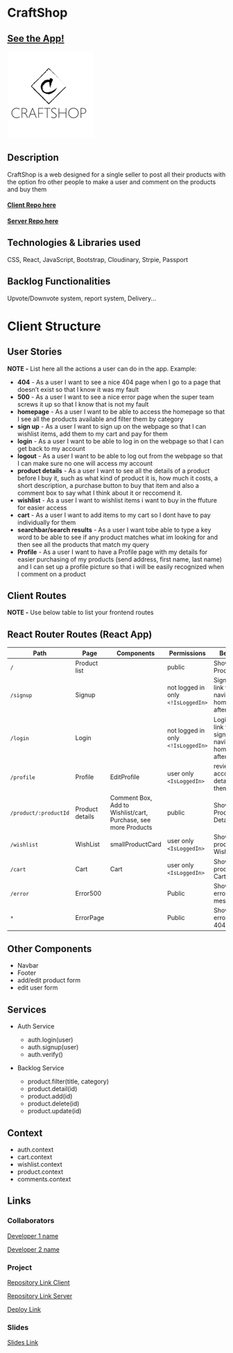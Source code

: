 # CraftShop

## [See the App!](https://craftshop-ih.netlify.app/)

![App Logo](./src//assets/images/logo.png)

## Description

CraftShop is a web designed for a single seller to post all their products with the option fro other people to make a user and comment on the products and buy them

#### [Client Repo here](https://github.com/r-ruizfer/CraftShop-frontend)

#### [Server Repo here](https://github.com/r-ruizfer/CraftShop-Backend)

## Technologies & Libraries used

CSS, React, JavaScript, Bootstrap, Cloudinary, Strpie, Passport

## Backlog Functionalities

Upvote/Downvote system, report system, Delivery...

# Client Structure

## User Stories

**NOTE -** List here all the actions a user can do in the app. Example:

- **404** - As a user I want to see a nice 404 page when I go to a page that doesn’t exist so that I know it was my fault
- **500** - As a user I want to see a nice error page when the super team screws it up so that I know that is not my fault
- **homepage** - As a user I want to be able to access the homepage so that I see all the products available and filter them by category
- **sign up** - As a user I want to sign up on the webpage so that I can wishlist items, add them to my cart and pay for them
- **login** - As a user I want to be able to log in on the webpage so that I can get back to my account
- **logout** - As a user I want to be able to log out from the webpage so that I can make sure no one will access my account
- **product details** - As a user I want to see all the details of a product before I buy it, such as what kind of product it is, how much it costs, a short description, a purchase button to buy that item and also a comment box to say what I think about it or reccomend it.
- **wishlist** - As a user I want to wishlist items i want to buy in the ffuture for easier access
- **cart** - As a user I want to add items to my cart so I dont have to pay individually for them
- **searchbar/search results** - As a user I want tobe able to type a key word to be able to see if any product matches what im looking for and then see all the products that match my query
- **Profile** - As a user I want to have a Profile page with my details for easier purchasing of my products (send address, first name, last name) and I can set up a profile picture so that i will be easily recognized when I comment on a product

## Client Routes

**NOTE -** Use below table to list your frontend routes

## React Router Routes (React App)

| Path                  | Page            | Components                                                     | Permissions                        | Behavior                                                      |
| --------------------- | --------------- | -------------------------------------------------------------- | ---------------------------------- | ------------------------------------------------------------- |
| `/`                   | Product list    |                                                                | public                             | Shows all Products                                            |
| `/signup`             | Signup          |                                                                | not logged in only `<!IsLoggedIn>` | Signup form, link to login, navigate to homepage after signup |
| `/login`              | Login           |                                                                | not logged in only `<!IsLoggedIn>` | Login form, link to signup, navigate to homepage after login  |
| `/profile`            | Profile         | EditProfile                                                    | user only `<IsLoggedIn>`           | review account details, edit them                             |
| `/product/:productId` | Product details | Comment Box, Add to Wishlist/cart, Purchase, see more Products | public                             | Shows Product Details                                         |
| `/wishlist`           | WishList        | smallProductCard                                               | user only `<IsLoggedIn>`           | Shows all products on Wishlist                                |
| `/cart`               | Cart            | Cart                                                           | user only `<IsLoggedIn>`           | Shows all products in Cart                                    |
| `/error`              | Error500        |                                                                | Public                             | Shows an error 500 message                                    |
| `*`                   | ErrorPage       |                                                                | Public                             | Shows an error 404message                                     |

## Other Components

- Navbar
- Footer
- add/edit product form
- edit user form

## Services

- Auth Service

  - auth.login(user)
  - auth.signup(user)
  - auth.verify()

- Backlog Service
  - product.filter(title, category)
  - product.detail(id)
  - product.add(id)
  - product.delete(id)
  - product.update(id)

## Context

- auth.context
- cart.context
- wishlist.context
- product.context
- comments.context

## Links

### Collaborators

[Developer 1 name](https://github.com/anruiz-r)

[Developer 2 name](https://github.com/r-ruizfer)

### Project

[Repository Link Client](https://github.com/r-ruizfer/CraftShop-frontend)

[Repository Link Server](https://github.com/r-ruizfer/CraftShop-Backend)

[Deploy Link](https://craftshop-ih.netlify.app/)

### Slides

[Slides Link](www.your-slides-url-here.com)
